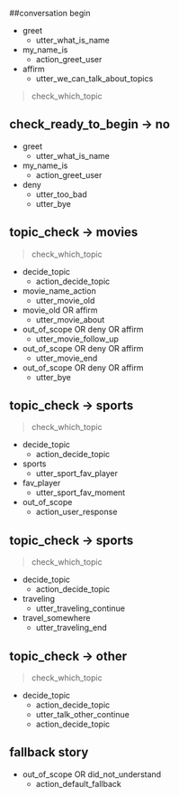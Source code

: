 ##conversation begin
* greet
    - utter_what_is_name
* my_name_is
    - action_greet_user
* affirm
    - utter_we_can_talk_about_topics
> check_which_topic

## check_ready_to_begin -> no
* greet
    - utter_what_is_name
* my_name_is
    - action_greet_user
* deny
    - utter_too_bad
    - utter_bye

## topic_check -> movies
> check_which_topic
* decide_topic
    - action_decide_topic
* movie_name_action
    - utter_movie_old
* movie_old OR affirm
    - utter_movie_about
* out_of_scope OR deny OR affirm
    - utter_movie_follow_up
* out_of_scope OR deny OR affirm
    - utter_movie_end
* out_of_scope OR deny OR affirm
    - utter_bye
    
## topic_check -> sports
> check_which_topic
* decide_topic
    - action_decide_topic  
* sports
    - utter_sport_fav_player
* fav_player
    - utter_sport_fav_moment
* out_of_scope
    - action_user_response
    
## topic_check -> sports
> check_which_topic
* decide_topic
    - action_decide_topic
* traveling
    - utter_traveling_continue
* travel_somewhere
    - utter_traveling_end
    
## topic_check -> other
> check_which_topic
* decide_topic
    - action_decide_topic
    - utter_talk_other_continue
    - action_decide_topic

## fallback story
* out_of_scope OR did_not_understand
  - action_default_fallback